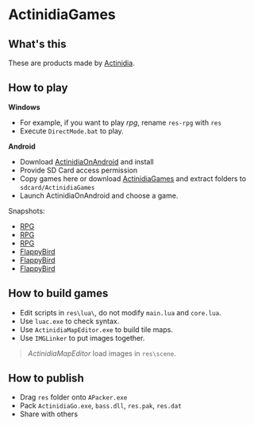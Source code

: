 # ActinidiaGames

## What's this

These are products made by [Actinidia](https://github.com/mooction/Actinidia).

## How to play

**Windows**

* For example, if you want to play *rpg*, rename `res-rpg` with `res` 
* Execute `DirectMode.bat` to play.

**Android**

* Download [ActinidiaOnAndroid](http://moooc.cc/actinidia.apk) and install
* Provide SD Card access permission
* Copy games here or download [ActinidiaGames](http://moooc.cc/ActinidiaGames.zip) and extract folders to `sdcard/ActinidiaGames`
* Launch ActinidiaOnAndroid and choose a game.

Snapshots:
* [RPG](http://7nas1f.com1.z0.glb.clouddn.com/actinidia_prev1.png)
* [RPG](http://7nas1f.com1.z0.glb.clouddn.com/actinidia_prev2.png)
* [RPG](http://7nas1f.com1.z0.glb.clouddn.com/actinidia_prev3.png)
* [FlappyBird](http://7nas1f.com1.z0.glb.clouddn.com/flappybird-1.png)
* [FlappyBird](http://7nas1f.com1.z0.glb.clouddn.com/flappybird-2.png)
* [FlappyBird](http://7nas1f.com1.z0.glb.clouddn.com/flappybird-3.png)

## How to build games

* Edit scripts in `res\lua\`, do not modify `main.lua` and `core.lua`.
* Use `luac.exe` to check syntax.
* Use `ActinidiaMapEditor.exe` to build tile maps.
* Use `IMGLinker` to put images together.

> *ActinidiaMapEditor* load images in `res\scene`.

## How to publish

* Drag `res` folder onto `APacker.exe`
* Pack `ActinidiaGo.exe`, `bass.dll`, `res.pak`, `res.dat`
* Share with others
